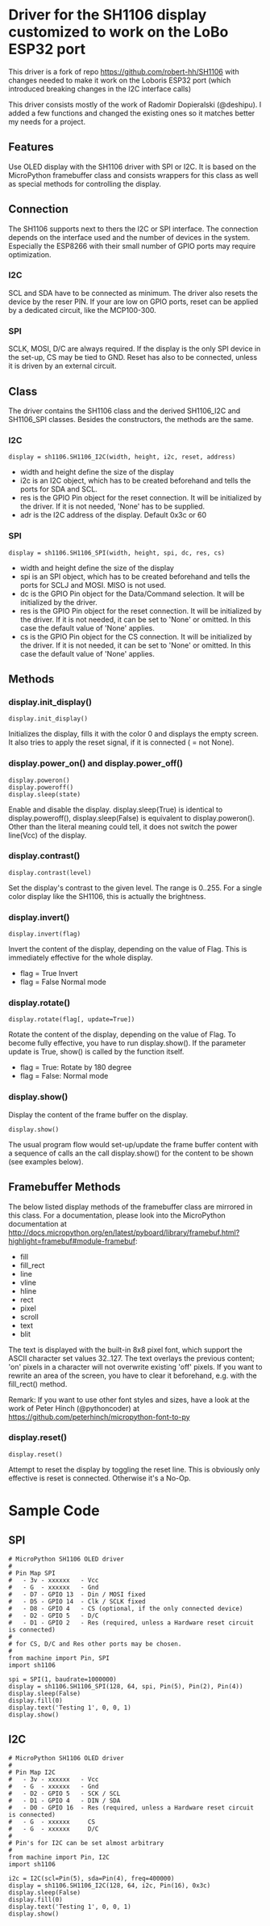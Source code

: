 # Driver for the SH1106 display customized to work on the LoBo ESP32 port
This driver is a fork of repo https://github.com/robert-hh/SH1106 with changes needed
to make it work on the Loboris ESP32 port (which introduced breaking changes in the I2C
interface calls)

This driver consists mostly of the work of Radomir Dopieralski (@deshipu).
I added a few functions and changed the existing ones so it matches better
my needs for a project.

## Features

Use OLED display with the SH1106 driver with SPI or I2C. It is based on the MicroPython
framebuffer class and consists wrappers for this class as well as special methods
for controlling the display.

## Connection

The SH1106 supports next to thers the I2C or SPI interface. The connection depends on the interface used
and the number of devices in the system. Especially the ESP8266 with their small
number of GPIO ports may require optimization.

### I2C
SCL and SDA have to be connected as minimum. The driver also resets the device by the reser PIN.
If your are low on GPIO ports, reset can be applied by a dedicated circuit, like the MCP100-300.

### SPI
SCLK, MOSI, D/C are always required. If the display is the only SPI device in the set-up,
CS may be tied to GND. Reset has also to be connected, unless it is driven
by an external circuit.


## Class

The driver contains the SH1106 class and the derived SH1106_I2C and SH1106_SPI classes.
Besides the constructors, the methods are the same.

### I2C
```
display = sh1106.SH1106_I2C(width, height, i2c, reset, address)
```
- width and height define the size of the display
- i2c is an I2C object, which has to be created beforehand and tells the ports for SDA and SCL.
- res is the GPIO Pin object for the reset connection. It will be initialized by the driver.
If it is not needed, 'None' has to be supplied.
- adr is the I2C address of the display. Default 0x3c or 60


### SPI
```
display = sh1106.SH1106_SPI(width, height, spi, dc, res, cs)
```
- width and height define the size of the display
- spi is an SPI object, which has to be created beforehand and tells the ports for SCLJ and MOSI.
MISO is not used.
- dc is the GPIO Pin object for the Data/Command selection. It will be initialized by the driver.
- res is the GPIO Pin object for the reset connection. It will be initialized by the driver.
If it is not needed, it can be set to 'None' or omitted. In this case the default value
of 'None' applies.
- cs is the GPIO Pin object for the CS connection. It will be initialized by the driver.
If it is not needed, it can be set to 'None' or omitted. In this case the default value
of 'None' applies.


## Methods

### display.init_display()
```
display.init_display()
```
Initializes the display, fills it with the color 0 and displays the empty screen. It also tries
to apply the reset signal, if it is connected ( = not None).

### display.power_on() and display.power_off()

```
display.poweron()
display.poweroff()
display.sleep(state)
```
Enable and disable the display. display.sleep(True) is identical to display.poweroff(),
display.sleep(False) is equivalent to display.poweron().
Other than the literal meaning could tell, it does not switch the power line(Vcc)
of the display.

###  display.contrast()

```
display.contrast(level)
```
Set the display's contrast to the given level. The range is 0..255. For a single color
display like the SH1106, this is actually the brightness.

###  display.invert()
```
display.invert(flag)
```
Invert the content of the display, depending on the value of Flag. This is immediately
effective for the whole display.
- flag = True  Invert
- flag = False Normal mode

###  display.rotate()
```
display.rotate(flag[, update=True])
```
Rotate the content of the display, depending on the value of Flag.
To become fully effective, you have to run display.show(). If the parameter update is True, show() is called by the function itself.
- flag = True: Rotate by 180 degree
- flag = False: Normal mode  

###  display.show()

Display the content of the frame buffer on the display.
```
display.show()
```
The usual program flow would set-up/update the frame buffer content with a sequence of calls
an the call display.show() for the content to be shown (see examples below).

## Framebuffer Methods

The below listed display methods of the framebuffer class are mirrored in this
class. For a documentation, please look into the MicroPython documentation at http://docs.micropython.org/en/latest/pyboard/library/framebuf.html?highlight=framebuf#module-framebuf:

- fill
- fill_rect
- line
- vline
- hline
- rect
- pixel
- scroll
- text
- blit


The text is displayed with the built-in
8x8 pixel font, which support the ASCII character set values 32..127. The text overlays
the previous content; 'on' pixels in a character will not overwrite existing 'off' pixels.
If you want to rewrite an area of the screen, you have to clear it beforehand,
e.g. with the fill_rect() method.

Remark: If you want to use other font styles and sizes, have a look at
the work of Peter Hinch (@pythoncoder) at https://github.com/peterhinch/micropython-font-to-py

### display.reset()
```
display.reset()
```
Attempt to reset the display by toggling the reset line. This is obviously only effective
is reset is connected. Otherwise it's a No-Op.


# Sample Code

## SPI
```
# MicroPython SH1106 OLED driver
#
# Pin Map SPI
#   - 3v - xxxxxx   - Vcc
#   - G  - xxxxxx   - Gnd
#   - D7 - GPIO 13  - Din / MOSI fixed
#   - D5 - GPIO 14  - Clk / SCLK fixed
#   - D8 - GPIO 4   - CS (optional, if the only connected device)
#   - D2 - GPIO 5   - D/C
#   - D1 - GPIO 2   - Res (required, unless a Hardware reset circuit is connected)
#
# for CS, D/C and Res other ports may be chosen.
#
from machine import Pin, SPI
import sh1106

spi = SPI(1, baudrate=1000000)
display = sh1106.SH1106_SPI(128, 64, spi, Pin(5), Pin(2), Pin(4))
display.sleep(False)
display.fill(0)
display.text('Testing 1', 0, 0, 1)
display.show()
```
## I2C

```
# MicroPython SH1106 OLED driver
#
# Pin Map I2C
#   - 3v - xxxxxx   - Vcc
#   - G  - xxxxxx   - Gnd
#   - D2 - GPIO 5   - SCK / SCL
#   - D1 - GPIO 4   - DIN / SDA
#   - D0 - GPIO 16  - Res (required, unless a Hardware reset circuit is connected)
#   - G  - xxxxxx     CS
#   - G  - xxxxxx     D/C
#
# Pin's for I2C can be set almost arbitrary
#
from machine import Pin, I2C
import sh1106

i2c = I2C(scl=Pin(5), sda=Pin(4), freq=400000)
display = sh1106.SH1106_I2C(128, 64, i2c, Pin(16), 0x3c)
display.sleep(False)
display.fill(0)
display.text('Testing 1', 0, 0, 1)
display.show()
```
